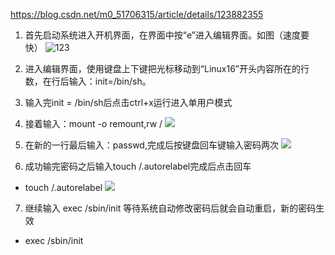 
https://blog.csdn.net/m0_51706315/article/details/123882355

1. 首先启动系统进入开机界面，在界面中按“e”进入编辑界面。如图（速度要快）
![123](https://img-blog.csdnimg.cn/a5fb952acfeb4004a06639fda3e69824.png?x-oss-process=image/watermark,type_d3F5LXplbmhlaQ,shadow_50,text_Q1NETiBAV2Fsa2VyIEYuTQ==,size_20,color_FFFFFF,t_70,g_se,x_16)

2. 进入编辑界面，使用键盘上下键把光标移动到“Linux16”开头内容所在的行数，在行后输入：init=/bin/sh。

3. 输入完init = /bin/sh后点击ctrl+x运行进入单用户模式

4. 接着输入：mount -o remount,rw /
![](https://img-blog.csdnimg.cn/62f6c0ea29834d27b00916daf70fe500.png?x-oss-process=image/watermark,type_d3F5LXplbmhlaQ,shadow_50,text_Q1NETiBAV2Fsa2VyIEYuTQ==,size_20,color_FFFFFF,t_70,g_se,x_16)

5. 在新的一行最后输入：passwd,完成后按键盘回车键输入密码两次 
![](https://img-blog.csdnimg.cn/aecd3047311446769b1c41ca89237ab2.png?x-oss-process=image/watermark,type_d3F5LXplbmhlaQ,shadow_50,text_Q1NETiBAV2Fsa2VyIEYuTQ==,size_20,color_FFFFFF,t_70,g_se,x_16)

6. 成功输完密码之后输入touch /.autorelabel完成后点击回车
- touch /.autorelabel
![](https://img-blog.csdnimg.cn/953cf54537a847fc8da5d911d721f72d.png?x-oss-process=image/watermark,type_d3F5LXplbmhlaQ,shadow_50,text_Q1NETiBAV2Fsa2VyIEYuTQ==,size_20,color_FFFFFF,t_70,g_se,x_16)

7. 继续输入 exec /sbin/init 等待系统自动修改密码后就会自动重启，新的密码生效 
- exec /sbin/init
